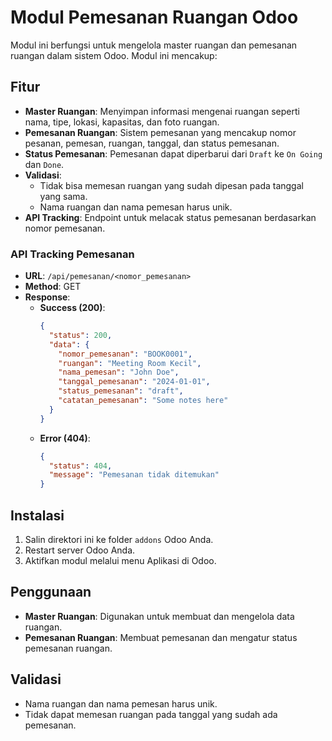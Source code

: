 # Modul Pemesanan Ruangan Odoo

Modul ini berfungsi untuk mengelola master ruangan dan pemesanan ruangan dalam sistem Odoo. Modul ini mencakup:

## Fitur
- **Master Ruangan**: Menyimpan informasi mengenai ruangan seperti nama, tipe, lokasi, kapasitas, dan foto ruangan.
- **Pemesanan Ruangan**: Sistem pemesanan yang mencakup nomor pesanan, pemesan, ruangan, tanggal, dan status pemesanan.
- **Status Pemesanan**: Pemesanan dapat diperbarui dari `Draft` ke `On Going` dan `Done`.
- **Validasi**: 
  - Tidak bisa memesan ruangan yang sudah dipesan pada tanggal yang sama.
  - Nama ruangan dan nama pemesan harus unik.
- **API Tracking**: Endpoint untuk melacak status pemesanan berdasarkan nomor pemesanan.

### API Tracking Pemesanan

- **URL**: `/api/pemesanan/<nomor_pemesanan>`
- **Method**: GET
- **Response**:
  - **Success (200)**:
    ```json
    {
      "status": 200,
      "data": {
        "nomor_pemesanan": "BOOK0001",
        "ruangan": "Meeting Room Kecil",
        "nama_pemesan": "John Doe",
        "tanggal_pemesanan": "2024-01-01",
        "status_pemesanan": "draft",
        "catatan_pemesanan": "Some notes here"
      }
    }
    ```
  - **Error (404)**:
    ```json
    {
      "status": 404,
      "message": "Pemesanan tidak ditemukan"
    }
    ```
  
## Instalasi

1. Salin direktori ini ke folder `addons` Odoo Anda.
2. Restart server Odoo Anda.
3. Aktifkan modul melalui menu Aplikasi di Odoo.

## Penggunaan
- **Master Ruangan**: Digunakan untuk membuat dan mengelola data ruangan.
- **Pemesanan Ruangan**: Membuat pemesanan dan mengatur status pemesanan ruangan.

## Validasi
- Nama ruangan dan nama pemesan harus unik.
- Tidak dapat memesan ruangan pada tanggal yang sudah ada pemesanan.